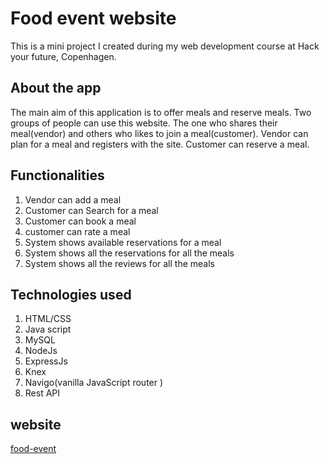 # Food event website

This is a mini project I created during my web development course at Hack your future,
                            Copenhagen.

## About the app
The main aim of this application is to offer meals and reserve meals.
Two groups of people can use this website. The one who shares their meal(vendor) and others who likes to join a meal(customer).
Vendor can plan for a meal and registers with the site.
Customer can reserve a meal.

## Functionalities
1. Vendor can add a meal
2. Customer can Search for a meal
3. Customer can book a meal
4. customer can rate a meal
5. System shows available reservations for a meal
6. System shows all the reservations for all the meals
7. System shows all the reviews for all the meals

## Technologies used
1. HTML/CSS
2. Java script
3. MySQL
4. NodeJs
5. ExpressJs
6. Knex
7. Navigo(vanilla JavaScript router )
8. Rest API

## website
<a href="https://food-event.herokuapp.com/" target="_blank">food-event</a>
